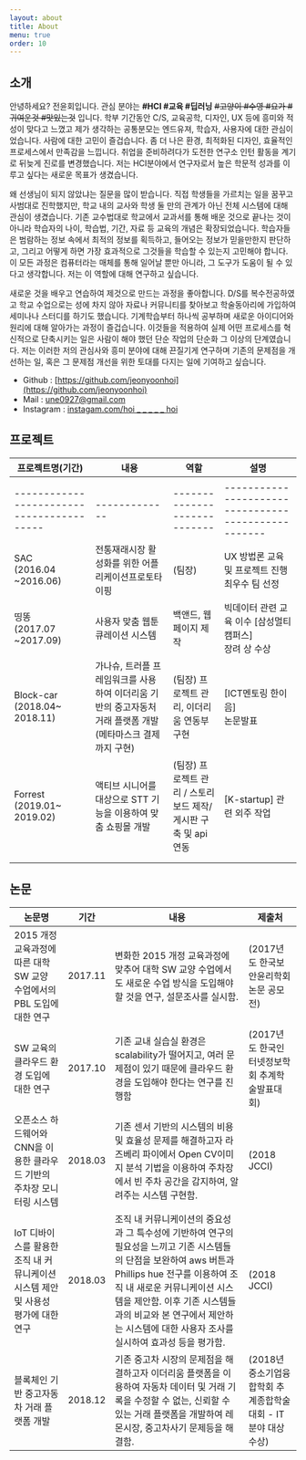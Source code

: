 ```yaml
---
layout: about
title: About
menu: true
order: 10
---
```


## 소개 

안녕하세요? 전윤회입니다. 관심 분야는 **#HCI #교육 #딥러닝** ~~#고양이 #수영 #요가 #귀여운것 #맛있는것~~ 입니다. 학부 기간동안 C/S, 교육공학, 디자인, UX 등에 흥미와 적성이 맞다고 느꼈고 제가 생각하는 공통분모는 엔드유져, 학습자, 사용자에 대한 관심이었습니다. 사람에 대한 고민이 즐겁습니다. 좀 더 나은 환경, 최적화된 디자인, 효율적인 프로세스에서 만족감을 느낍니다. 취업을 준비하려다가 도전한 연구소 인턴 활동을 계기로 뒤늦게 진로를 변경했습니다. 저는 HCI분야에서 연구자로서 높은 학문적 성과를 이루고 싶다는 새로운 목표가 생겼습니다.

왜 선생님이 되지 않았냐는 질문을 많이 받습니다. 직접 학생들을 가르치는 일을 꿈꾸고 사범대로 진학했지만, 학교 내의 교사와 학생 둘 만의 관계가 아닌 전체 시스템에 대해 관심이 생겼습니다. 기존 교수법대로 학교에서 교과서를 통해 배운 것으로 끝나는 것이 아니라 학습자의 나이, 학습법, 기간, 자료 등 교육의 개념은 확장되었습니다. 학습자들은 범람하는 정보 속에서 최적의 정보를 획득하고, 들어오는 정보가 믿을만한지 판단하고, 그리고 어떻게 하면 가장 효과적으로 그것들을 학습할 수 있는지 고민해야 합니다. 이 모든 과정은 컴퓨터라는 매체를 통해 일어날 뿐만 아니라, 그 도구가 도움이 될 수 있다고 생각합니다.  저는 이 역할에 대해 연구하고 싶습니다. 

새로운 것을 배우고 연습하여 제것으로 만드는 과정을 좋아합니다. D/S를 복수전공하였고 학교 수업으로는 성에 차지 않아 자료나 커뮤니티를 찾아보고 학술동아리에 가입하여 세미나나 스터디를 하기도 했습니다. 기계학습부터 하나씩 공부하며 새로운 아이디어와 원리에 대해 알아가는 과정이 즐겁습니다. 이것들을 적용하여 실제 어떤 프로세스를 혁신적으로 단축시키는 일은 사람이 해야 했던 단순 작업의 단순화 그 이상의 단계였습니다. 저는 이러한 저의 관심사와 흥미 분야에 대해 끈질기게 연구하며 기존의 문제점을 개선하는 일, 혹은 그 문제점 개선을 위한 토대를 다지는 일에 기여하고 싶습니다. 





- Github : [https://github.com/jeonyoonhoi](https://github.com/jeonyoonhoi)
- Mail : une0927@gmail.com
- Instagram : [instagam.com/hoi _ _ _ _ _ hoi](https://instagram.com/hoi_________________hoi)



## 프로젝트

| 프로젝트명(기간) | 내용 | 역할 | 설명 |
| ---------------- | ---- | ---- | ---- |
|                  |      |      |      |
| ----------------------------------------- | ------------- | ---------------------------- | --------------------------------------------------- |
| SAC<br>(2016.04 ~2016.06)       | 전통재래시장 활성화를 위한 어플리케이션프로토타이핑          | (팀장)                                                       | UX 방법론 교육 및 프로젝트 진행<br>최우수 팀 선정         |
| 띵똥<br>(2017.07 ~2017.09)      | 사용자 맞춤 웹툰 큐레이션 시스템                             | 백앤드, 웹페이지 제작                                        | 빅데이터 관련 교육 이수 [삼성멀티캠퍼스]<br> 장려 상 수상 |
| Block-car<br>(2018.04~ 2018.11) | 가나슈, 트러플 프레임워크를 사용하여 이더리움 기반의 중고자동처 거래 플랫폼 개발(메타마스크 결제까지 구현) | (팀장) 프로젝트 관리, 이더리움 연동부 구현                   | [ICT멘토링 한이음] <br> 논문발표                          |
| Forrest<br>(2019.01~ 2019.02)   | 액티브 시니어를 대상으로 STT 기능을 이용하여 맞춤 쇼핑몰 개발 | (팀장) 프로젝트 관리 / 스토리보드 제작/ 게시판 구축 및 api 연동 | [K-startup] 관련 외주 작업                                |
|                                 |                                                              |                                                              |                                                           |
|                                 |                                                              |                                                              |                                                           |



## 논문

| 논문명                                                       | 기간    | 내용                                                         | 제출처                                                       |
| ------------------------------------------------------------ | ------- | ------------------------------------------------------------ | ------------------------------------------------------------ |
| 2015 개정 교육과정에 따른 대학 SW 교양 수업에서의 PBL 도입에 대한 연구 | 2017.11 | 변화한 2015 개정 교육과정에 맞추어 대학 SW 교양 수업에서도 새로운 수업 방식을 도입해야 할 것을 연구, 설문조사를 실시함. | (2017년도 한국보안윤리학회 논문 공모전)                      |
| SW 교육의 클라우드 환경 도입에 대한 연구                     | 2017.10 | 기존 교내 실습실 환경은 scalability가 떨어지고, 여러 문제점이 있기 때문에 클라우드 환경을 도입해야 한다는 연구를 진행함 | (2017년도 한국인터넷정보학회 추계학술발표대회)               |
| 오픈소스 하드웨어와 CNN을 이용한 클라우드 기반의 주차장 모니터링 시스템 | 2018.03 | 기존 센서 기반의 시스템의 비용 및 효율성 문제를 해결하고자 라즈베리 파이에서 Open CV이미지 분석 기법을 이용하여 주차장에서 빈 주차 공간을 감지하여, 알려주는 시스템 구현함. | (2018 JCCI)                                                  |
| IoT 디바이스를 활용한 조직 내 커뮤니케이션 시스템 제안 및 사용성 평가에 대한 연구 | 2018.03 | 조직 내 커뮤니케이션의 중요성과 그 특수성에 기반하여 연구의 필요성을 느끼고 기존 시스템들의 단점을 보완하여 aws 버튼과 Phillips hue 전구를 이용하여 조직 내 새로운 커뮤니케이션 시스템을 제안함. 이후 기존 시스템들과의 비교와 본 연구에서 제안하는 시스템에 대한 사용자 조사를 실시하여 효과성 등을 평가함. | (2018 JCCI)                                                  |
| 블록체인 기반 중고자동차 거래 플랫폼 개발                    | 2018.12 | 기존 중고차 시장의 문제점을 해결하고자 이더리움 플랫폼을 이용하여 자동차 데이터 및 거래 기록을 수정할 수 없는, 신뢰할 수 있는 거래 플랫폼을 개발하여 레몬시장, 중고차사기 문제등을 해결함. | (2018년 중소기업융합학회 추계종합학술대회  - IT 분야 대상 수상) |





